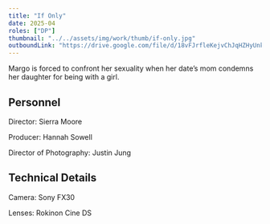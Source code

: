 ```yaml
---
title: "If Only"
date: 2025-04
roles: ["DP"]
thumbnail: "../../assets/img/work/thumb/if-only.jpg"
outboundLink: "https://drive.google.com/file/d/18vFJrfleKejvChJqHZHyUnkBBrKW9jG1/view?usp=sharing"
---
```

Margo is forced to confront her sexuality when her date’s mom condemns her daughter for being with a girl.

## Personnel

Director: Sierra Moore

Producer: Hannah Sowell

Director of Photography: Justin Jung

## Technical Details

Camera: Sony FX30

Lenses: Rokinon Cine DS